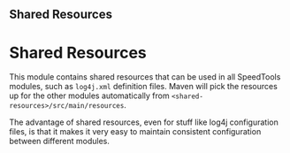 Shared Resources
-----------

# Shared Resources

This module contains shared resources that can be used in all SpeedTools modules,
such as `log4j.xml` definition files. Maven will pick the resources up for
the other modules automatically from `<shared-resources>/src/main/resources`.

The advantage of shared resources, even for stuff like log4j configuration files,
is that it makes it very easy to maintain consistent configuration between different
modules.

